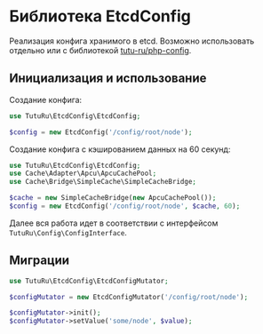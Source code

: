 # Библиотека EtcdConfig

Реализация конфига хранимого в etcd. 
Возможно использовать отдельно или с библиотекой [tutu-ru/php-config](https://github.com/tutu-ru/php-config).

## Инициализация и использование

Создание конфига:
```php
use TutuRu\EtcdConfig\EtcdConfig;

$config = new EtcdConfig('/config/root/node');
```

Создание конфига с кэшированием данных на 60 секунд:
```php
use TutuRu\EtcdConfig\EtcdConfig;
use Cache\Adapter\Apcu\ApcuCachePool;
use Cache\Bridge\SimpleCache\SimpleCacheBridge;

$cache = new SimpleCacheBridge(new ApcuCachePool());
$config = new EtcdConfig('/config/root/node', $cache, 60);
```

Далее вся работа идет в соответствии с интерфейсом `TutuRu\Config\ConfigInterface`.

## Миграции

```php
use TutuRu\EtcdConfig\EtcdConfigMutator;

$configMutator = new EtcdConfigMutator('/config/root/node');

$configMutator->init();
$configMutator->setValue('some/node', $value);
```
